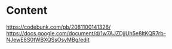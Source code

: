 # Content

https://codebunk.com/pb/2081100141326/
https://docs.google.com/document/d/1w7AJZDjjUh5e8ltKQR7rb-NJewE8S0tWBXQSsOsyMBg/edit
